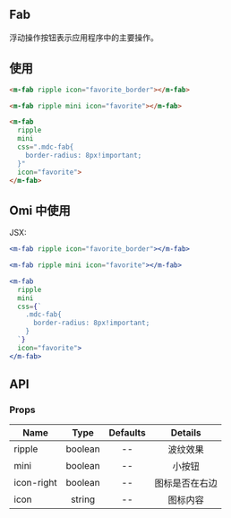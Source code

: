## Fab 

浮动操作按钮表示应用程序中的主要操作。

## 使用

```html
<m-fab ripple icon="favorite_border"></m-fab>

<m-fab ripple mini icon="favorite"></m-fab>

<m-fab
  ripple
  mini
  css=".mdc-fab{
    border-radius: 8px!important;
  }"
  icon="favorite">
</m-fab>
```

## Omi 中使用

JSX:

```jsx
<m-fab ripple icon="favorite_border"></m-fab>

<m-fab ripple mini icon="favorite"></m-fab>

<m-fab
  ripple
  mini
  css={`
    .mdc-fab{
      border-radius: 8px!important;
    }
  `}
  icon="favorite">
</m-fab>
```

## API

### Props

|  **Name**  | **Type**        | **Defaults**  | **Details**  |
| ------------- |:-------------:|:-----:|:-------------:|
| ripple | boolean | -- | 波纹效果 |
| mini | boolean | -- | 小按钮 |
| icon-right | boolean | -- | 图标是否在右边 |
| icon | string | -- | 图标内容 |
